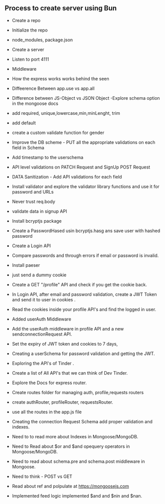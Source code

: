 ## Process to create server using Bun

- Create a repo
- Initialize the repo
- node_modules, package.json
- Create a server
- Listen to port 4111
- Middleware
- How the express works works behind the seen
- Diffeerence Between app.use vs app.all

- Difference between JS-Object vs JSON Object
  -Explore schema option in the mongoose docs

- add required, unique,lowercase,min,minLenght, trim
- add default
- create a custom validate function for gender
- Improve the DB scheme - PUT all the appropriate validations on each field in Schema
- Add timestamp to the userschema
- API level validations on PATCH Request and SignUp POST Request
- DATA Sanitization - Add API validations for each field
- Install validator and explore the validator library functions and use it for password and URLs
- Never trust req.body
- validate data in signup API
- Install bcryptjs package
- Create a PasswordHased usin bcryptjs.hasg ans save user with hashed password
- Create a Login API
- Compare passwords and through errors if email or password is invalid.
- Install paeser
- just send a dummy cookie
- Create a GET "/profile" API and check if you get the cookie back.
- In Login API, after email and password validation, create a JWT Token and send it to user in cookies .
- Read the cookies inside your profile API's and find the logged in user.
- Added userAuth Middleware
- Add the userAuth middleware in profile API and a new sendconnectionRequest API.
- Set the expiry of JWT token and cookies to 7 days,
- Creating a userSchema for password validation and getting the JWT.
- Exploring the API's of Tinder .
- Create a list of All API's that we can think of Dev Tinder.

- Explore the Docs for express router.
- Create routes folder for managing auth, profile,requests routers
- create authRouter, profileRouter, requestsRouter.
- use all the routes in the app.js file

- Creating the connection Request Schema add proper validation and indexes.

- Need to to read more about Indexes in Mongoose/MongoDB.
- Need to Read about $or and $and opequery operators in Mongoose/MongoDB.
- Need to read about schema.pre and schema.post middleware in Mongoose.

- Need to think - POST vs GET

- Read about ref and polpulate at https://mongoosejs.com

- Implemented feed logic implemented $and and $nin and $nan.
